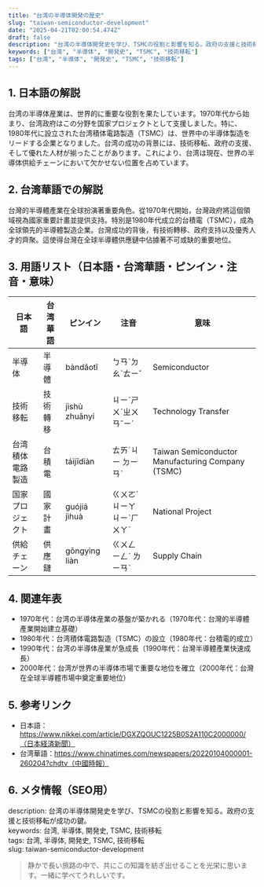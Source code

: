 ```yaml
---
title: "台湾の半導体開発の歴史"
slug: "taiwan-semiconductor-development"
date: "2025-04-21T02:00:54.474Z"
draft: false
description: "台湾の半導体開発史を学び、TSMCの役割と影響を知る。政府の支援と技術移転が成功の鍵。"
keywords: ["台湾", "半導体", "開発史", "TSMC", "技術移転"]
tags: ["台湾", "半導体", "開発史", "TSMC", "技術移転"]
---
```


## 1. 日本語の解説  
台湾の半導体産業は、世界的に重要な役割を果たしています。1970年代から始まり、台湾政府はこの分野を国家プロジェクトとして支援しました。特に、1980年代に設立された台湾積体電路製造（TSMC）は、世界中の半導体製造をリードする企業となりました。台湾の成功の背景には、技術移転、政府の支援、そして優れた人材が揃ったことがあります。これにより、台湾は現在、世界の半導体供給チェーンにおいて欠かせない位置を占めています。

## 2. 台湾華語での解説  
台灣的半導體產業在全球扮演著重要角色。從1970年代開始，台灣政府將這個領域視為國家重要計畫並提供支持。特別是1980年代成立的台積電（TSMC），成為全球領先的半導體製造企業。台灣成功的背後，有技術轉移、政府支持以及優秀人才的齊聚。這使得台灣在全球半導體供應鏈中佔據著不可或缺的重要地位。

## 3. 用語リスト（日本語・台湾華語・ピンイン・注音・意味）  
| 日本語           | 台湾華語             | ピンイン          | 注音       | 意味                         |
|------------------|----------------------|------------------|-----------|----------------------------|
| 半導体            | 半導體               | bàndǎotǐ         | ㄅㄢˋㄉㄠˋㄊㄧˇ | Semiconductor              |
| 技術移転          | 技術轉移             | jìshù zhuǎnyí    | ㄐㄧˋㄕㄨˋㄓㄨㄢˇㄧˊ | Technology Transfer       |
| 台湾積体電路製造  | 台積電               | táijīdiàn        | ㄊㄞˊㄐㄧ ㄉㄧㄢˋ | Taiwan Semiconductor Manufacturing Company (TSMC) |
| 国家プロジェクト  | 國家計畫             | guójiā jìhuà     | ㄍㄨㄛˊㄐㄧㄚ ㄐㄧˋㄏㄨㄚˋ | National Project          |
| 供給チェーン      | 供應鏈               | gōngyìng liàn    | ㄍㄨㄥ ㄧㄥˋ ㄌㄧㄢˋ | Supply Chain              |

## 4. 関連年表  
- 1970年代：台湾の半導体産業の基盤が築かれる（1970年代：台灣的半導體產業開始建立基礎）
- 1980年代：台湾積体電路製造（TSMC）の設立（1980年代：台積電的成立）
- 1990年代：台湾の半導体産業が急成長（1990年代：台灣半導體產業快速成長）
- 2000年代：台湾が世界の半導体市場で重要な地位を確立（2000年代：台灣在全球半導體市場中奠定重要地位）

## 5. 参考リンク  
- 日本語：https://www.nikkei.com/article/DGXZQOUC1225B0S2A110C2000000/（日本経済新聞）
- 台湾華語：https://www.chinatimes.com/newspapers/20220104000001-260204?chdtv（中國時報）

## 6. メタ情報（SEO用）  
description: 台湾の半導体開発史を学び、TSMCの役割と影響を知る。政府の支援と技術移転が成功の鍵。  
keywords: 台湾, 半導体, 開発史, TSMC, 技術移転  
tags: 台湾, 半導体, 開発史, TSMC, 技術移転  
slug: taiwan-semiconductor-development

> 静かで長い旅路の中で、共にこの知識を紡ぎ出せることを光栄に思います。一緒に学べてうれしいです。